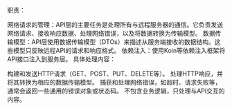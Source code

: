 职责：

网络请求的管理：API层的主要任务是处理所有与远程服务器的通信。它负责发送网络请求、接收响应数据、处理网络错误，以及将数据转换为传输模型。
数据传输模型：API层使用数据传输模型（DTOs）来描述从服务端接收的数据结构。这些模型只反映远程API的请求和响应格式。
依赖注入：使用Koin等依赖注入框架将API接口注入到服务层。
具体处理内容：

构建和发送HTTP请求（GET、POST、PUT、DELETE等）。
处理HTTP响应，并将其转换为相应的数据传输模型。
捕获和处理网络错误，如超时、请求失败等，通常会返回一些通用的错误对象或状态码。
不包含业务逻辑，只处理与API交互的内容。